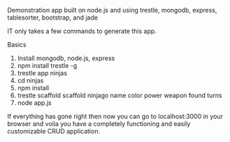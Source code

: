 Demonstration app built on node.js and using trestle, mongodb, express, tablesorter, bootstrap, and jade

IT only takes a few commands to generate this app.

Basics
1. Install mongodb, node.js, express
2. npm install trestle -g
3. trestle app ninjas
4. cd ninjas
5. npm install
6. trestle scaffold scaffold ninjago name color power weapon found turns 
7. node app.js

If everything has gone right then now you can go to localhost:3000 in your browser and voila you have a completely functioning and easily customizable CRUD application. 

